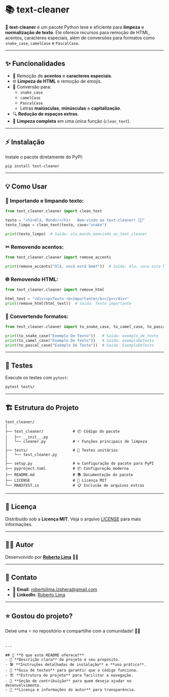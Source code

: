 # 📚 **text-cleaner**

🧹 **text-cleaner** é um pacote Python leve e eficiente para **limpeza** e **normalização de texto**. Ele oferece recursos para remoção de HTML, acentos, caracteres especiais, além de conversões para formatos como `snake_case`, `camelCase` e `PascalCase`.

---

## ✨ **Funcionalidades**
- 🔡 Remoção de **acentos** e **caracteres especiais**.
- 🌐 **Limpeza de HTML** e remoção de emojis.
- 🔄 Conversão para:
  - `snake_case`
  - `camelCase`
  - `PascalCase`
  - Letras **maiúsculas**, **minúsculas** e **capitalização**.
- 🔍 **Redução de espaços extras**.
- 🧹 **Limpeza completa** em uma única função (`clean_text`).

---

## ⚡ **Instalação**

Instale o pacote diretamente do PyPI:

```bash
pip install text-cleaner
```

---

## 💡 **Como Usar**

### 🔡 **Importando e limpando texto:**

```python
from text_cleaner.cleaner import clean_text

texto = "<h1>Olá, Mundo!</h1>   Bem-vindo ao text-cleaner! 🧹✨"
texto_limpo = clean_text(texto, case="snake")

print(texto_limpo)  # Saída: ola_mundo_bemvindo_ao_text_cleaner
```

### ✂ **Removendo acentos:**
```python
from text_cleaner.cleaner import remove_accents

print(remove_accents("Olá, você está bem?"))  # Saída: Ola, voce esta bem?
```

### 🌐 **Removendo HTML:**
```python
from text_cleaner.cleaner import remove_html

html_text = "<div><p>Texto <b>importante</b></p></div>"
print(remove_html(html_text))  # Saída: Texto importante
```

### 🔄 **Convertendo formatos:**
```python
from text_cleaner.cleaner import to_snake_case, to_camel_case, to_pascal_case

print(to_snake_case("Exemplo De Texto"))   # Saída: exemplo_de_texto
print(to_camel_case("Exemplo De Texto"))   # Saída: exemploDeTexto
print(to_pascal_case("Exemplo De Texto"))  # Saída: ExemploDeTexto
```

---

## 🧪 **Testes**

Execute os testes com `pytest`:

```bash
pytest tests/
```

---

## 🏗 **Estrutura do Projeto**

```
text_cleaner/
│
├── text_cleaner/             # 📦 Código do pacote
│   ├── __init__.py
│   └── cleaner.py            # ⚡ Funções principais de limpeza
│
├── tests/                    # 🧪 Testes unitários
│   └── test_cleaner.py
│
├── setup.py                  # ⚙️ Configuração do pacote para PyPI
├── pyproject.toml            # 📦 Configuração moderna
├── README.md                 # 📚 Documentação do pacote
├── LICENSE                   # 📜 Licença MIT
└── MANIFEST.in               # 📋 Inclusão de arquivos extras
```

---

## 📝 **Licença**

Distribuído sob a **Licença MIT**. Veja o arquivo [LICENSE](LICENSE) para mais informações.

---
## 👨‍💻 **Autor**

Desenvolvido por **[Roberto Lima](https://robertolima-developer.vercel.app/)** 🚀✨

---

## 💬 **Contato**

- 📧 **Email**: robertolima.izphera@gmail.com
- 💼 **LinkedIn**: [Roberto Lima](https://www.linkedin.com/in/roberto-lima-01/)  

---

## ⭐ **Gostou do projeto?**

Deixe uma ⭐ no repositório e compartilhe com a comunidade! 🚀✨  
```

---

## 🌟 **O que este README oferece?**
- 🎯 **Descrição clara** do projeto e seu propósito.  
- 🛠 **Instruções detalhadas de instalação** e **uso prático**.  
- 🧪 **Guia de testes** para garantir que o código funciona.  
- 🏗 **Estrutura do projeto** para facilitar a navegação.  
- 🔄 **Seção de contribuição** para quem deseja ajudar no desenvolvimento.  
- 📝 **Licença e informações do autor** para transparência.
